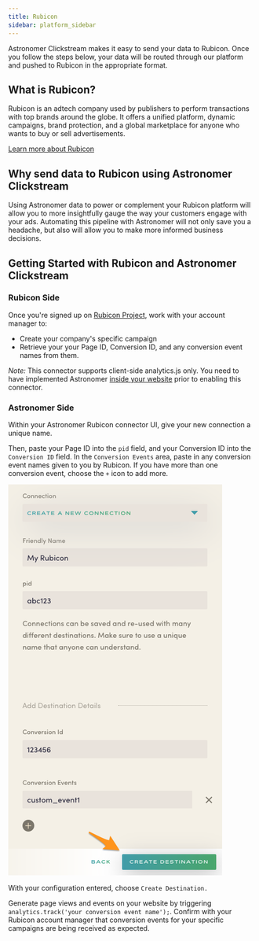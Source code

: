 ```yaml
---
title: Rubicon
sidebar: platform_sidebar
---
```

Astronomer Clickstream makes it easy to send your data to Rubicon. Once you follow the steps below, your data will be routed through our platform and pushed to Rubicon in the appropriate format. 

## What is Rubicon?

Rubicon is an adtech company used by publishers to perform transactions with top brands around the globe. It offers a unified platform, dynamic campaigns, brand protection, and a global marketplace for anyone who wants to buy or sell advertisements.

[Learn more about Rubicon](http://rubiconproject.com/)

## Why send data to Rubicon using Astronomer Clickstream

Using Astronomer data to power or complement your Rubicon platform will allow you to more insightfully gauge the way your customers engage with your ads. Automating this pipeline with Astronomer will not only save you a headache, but also will allow you to make more informed business decisions.  

## Getting Started with Rubicon and Astronomer Clickstream

### Rubicon Side 

Once you're signed up on [Rubicon Project](http://rubiconproject.com/), work with your account manager to:
- Create your company's specific campaign
- Retrieve your your Page ID, Conversion ID, and any conversion event names from them.  

*Note:* This connector supports client-side analytics.js only. You need to have implemented Astronomer [inside your website](../sources/analyticsjs.md) prior to enabling this connector.


### Astronomer Side

Within your Astronomer Rubicon connector UI, give your new connection a unique name.  

Then, paste your Page ID into the `pid` field, and your Conversion ID into the `Conversion ID` field.  In the `Conversion Events` area, paste in any conversion event names given to you by Rubicon.  If you have more than one conversion event, choose the `+` icon to add more.

![rubicon1](../../../images/rubicon1.png)

With your configuration entered, choose `Create Destination.`

Generate page views and events on your website by triggering `analytics.track('your conversion event name');`.  Confirm with your Rubicon account manager that conversion events for your specific campaigns are being received as expected.
